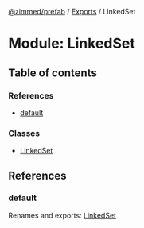 [@zimmed/prefab](../README.md) / [Exports](../modules.md) / LinkedSet

# Module: LinkedSet

## Table of contents

### References

- [default](LinkedSet.md#default)

### Classes

- [LinkedSet](../classes/LinkedSet.LinkedSet-1.md)

## References

### default

Renames and exports: [LinkedSet](../classes/LinkedSet.LinkedSet-1.md)
